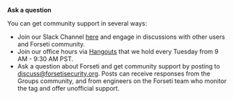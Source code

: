 **Ask a question**

You can get community support in several ways:

* Join our Slack Channel [here](https://www.google.com/url?q=https://forsetisecurity.slack.com/join/shared_invite/enQtNDIyMzg4Nzg1NjcxLTJhYjI1YzY0MDg4YjRhMDhhZTMwZTg0MWExZjU1MTNiNWFmMmFlMWQ0MmI3OTE1MzczZTMwNTEzNDZiNDY3NTY&sa=D&source=hangouts&ust=1535149516876000&usg=AFQjCNGMeqXkmXooWT77Zvz0mZY5NnBMvQ)
  and engage in discussions with other users and Forseti community.
* Join our office hours via [Hangouts](https://meet.google.com/ugq-dchi-rmw)
  that we hold every Tuesday from 9 AM - 9:30 AM PST.
* Ask a question about Forseti and get community support by posting to
  [discuss@forsetisecurity.org](https://groups.google.com/a/forsetisecurity.org/forum/#!forum/discuss).
  Posts can receive responses from the Groups community, and from engineers
  on the Forseti team who monitor the tag and offer unofficial support. 
